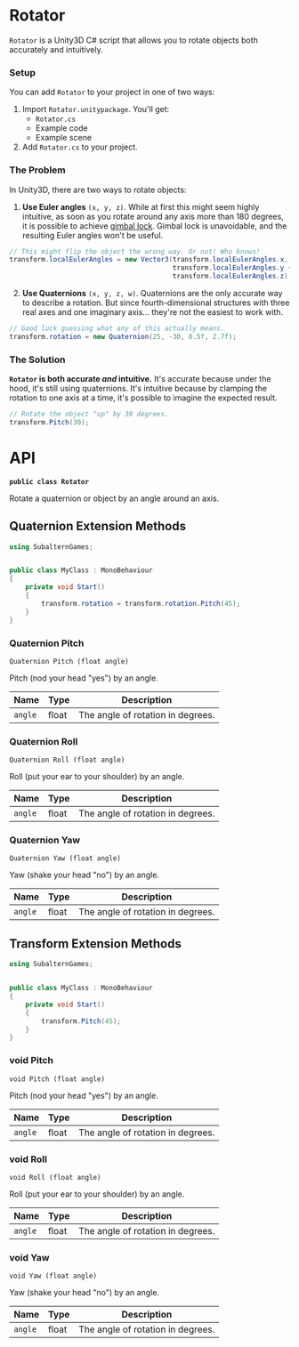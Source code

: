 # Rotator

`Rotator` is a Unity3D C# script that allows you to rotate objects both accurately and intuitively.

### Setup

You can add `Rotator` to your project in one of two ways:

1. Import `Rotator.unitypackage`. You'll get:
    - `Rotator.cs`
    - Example code
    - Example scene
2. Add `Rotator.cs` to your project. 

### The Problem

In Unity3D, there are two ways to rotate objects:

1. **Use Euler angles**  `(x, y, z)`. While at first this might seem highly intuitive, as soon as you rotate around any axis more than 180 degrees, it is possible to achieve [gimbal lock](https://www.youtube.com/watch?v=zc8b2Jo7mno). Gimbal lock is unavoidable, and the resulting Euler angles won't be useful.

```c#
// This might flip the object the wrong way. Or not! Who knows!
transform.localEulerAngles = new Vector3(transform.localEulerAngles.x, 
                                         transform.localEulerAngles.y + 185, 
                                         transform.localEulerAngles.z);
```

2. **Use Quaternions** `(x, y, z, w)`. Quaternions are the only accurate way to describe a rotation. But since fourth-dimensional structures with three real axes and one imaginary axis... they're not the easiest to work with.

```c#
// Good luck guessing what any of this actually means.
transform.rotation = new Quaternion(25, -30, 0.5f, 2.7f);
```

### The Solution

**`Rotator` is both accurate _and_ intuitive.** It's accurate because under the hood, it's still using quaternions. It's intuitive because by clamping the rotation to one axis at a time, it's possible to imagine the expected result.

```c#
// Rotate the object "up" by 30 degrees.
transform.Pitch(30);
```

# API

**`public class Rotator`**

Rotate a quaternion or object by an angle around an axis.

## Quaternion Extension Methods

```c#
using SubalternGames;


public class MyClass : MonoBehaviour
{
    private void Start()
    {
        transform.rotation = transform.rotation.Pitch(45);
    }
}
```

### Quaternion Pitch

`Quaternion Pitch (float angle)`

Pitch (nod your head "yes") by an angle.

| Name    | Type  | Description                       |
| ------- | ----- | --------------------------------- |
| `angle` | float | The angle of rotation in degrees. |

### Quaternion Roll

`Quaternion Roll (float angle)`

Roll (put your ear to your shoulder) by an angle.

| Name    | Type  | Description                       |
| ------- | ----- | --------------------------------- |
| `angle` | float | The angle of rotation in degrees. |

### Quaternion Yaw

`Quaternion Yaw (float angle)`

Yaw (shake your head "no") by an angle.

| Name    | Type  | Description                       |
| ------- | ----- | --------------------------------- |
| `angle` | float | The angle of rotation in degrees. |

## Transform Extension Methods

```c#
using SubalternGames;


public class MyClass : MonoBehaviour
{
    private void Start()
    {
        transform.Pitch(45);
    }
}
```

### void Pitch

`void Pitch (float angle)`

Pitch (nod your head "yes") by an angle.

| Name | Type | Description |
| --- | --- | --- |
| `angle` | float | The angle of rotation in degrees. |

### void Roll

`void Roll (float angle)`

Roll (put your ear to your shoulder) by an angle.

| Name | Type | Description |
| --- | --- | --- |
| `angle` | float | The angle of rotation in degrees. |

### void Yaw

`void Yaw (float angle)`

Yaw (shake your head "no") by an angle.

| Name | Type | Description |
| --- | --- | --- |
| `angle` | float | The angle of rotation in degrees. |
